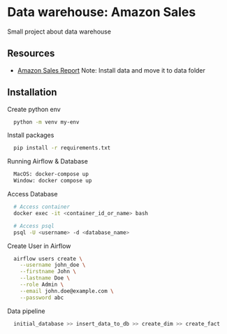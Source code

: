 # Data warehouse: Amazon Sales

Small project about data warehouse

## Resources

- [Amazon Sales Report](https://www.kaggle.com/datasets/mdsazzatsardar/amazonsalesreport/data)
  Note: Install data and move it to data folder

## Installation

Create python env

```bash
  python -m venv my-env
```

Install packages

```bash
  pip install -r requirements.txt
```

Running Airflow & Database

```bash
  MacOS: docker-compose up
  Window: docker compose up
```

Access Database

```bash
  # Access container
  docker exec -it <container_id_or_name> bash

  # Access psql
  psql -U <username> -d <database_name>
```

Create User in Airflow

```bash
  airflow users create \
    --username john_doe \
    --firstname John \
    --lastname Doe \
    --role Admin \
    --email john.doe@example.com \
    --password abc
```

Data pipeline

```bash
  initial_database >> insert_data_to_db >> create_dim >> create_fact
```
